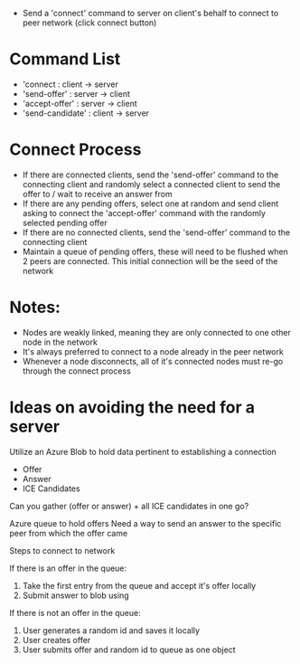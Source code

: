 - Send a 'connect' command to server on client's behalf to connect to peer network (click connect button)

# Command List
* 'connect : client -> server
* 'send-offer' : server -> client
* 'accept-offer' : server -> client
* 'send-candidate' : client -> server

# Connect Process
- If there are connected clients, send the 'send-offer' command to the connecting client and randomly
select a connected client to send the offer to / wait to receive an answer from
- If there are any pending offers, select one at random and send client asking to connect the 'accept-offer' command
with the randomly selected pending offer
- If there are no connected clients, send the 'send-offer' command to the connecting client
- Maintain a queue of pending offers, these will need to be flushed when 2 peers are connected.  This initial connection
will be the seed of the network

# Notes:
- Nodes are weakly linked, meaning they are only connected to one other node in the network
- It's always preferred to connect to a node already in the peer network
- Whenever a node disconnects, all of it's connected nodes must re-go through the connect process

# Ideas on avoiding the need for a server
Utilize an Azure Blob to hold data pertinent to establishing a connection
* Offer
* Answer
* ICE Candidates

Can you gather (offer or answer) + all ICE candidates in one go?

Azure queue to hold offers
Need a way to send an answer to the specific peer from which the offer came

Steps to connect to network

If there is an offer in the queue:
1. Take the first entry from the queue and accept it's offer locally
2. Submit answer to blob using 


If there is not an offer in the queue:
1. User generates a random id and saves it locally
2. User creates offer
3. User submits offer and random id to queue as one object